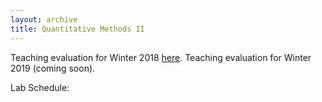 ```yaml
---
layout: archive
title: Quantitative Methods II
---
```


Teaching evaluation for Winter 2018 [here](https://shanexuan.github.io/files/qm2-eval-wi18.pdf).
Teaching evaluation for Winter 2019 (coming soon).

Lab Schedule: 
